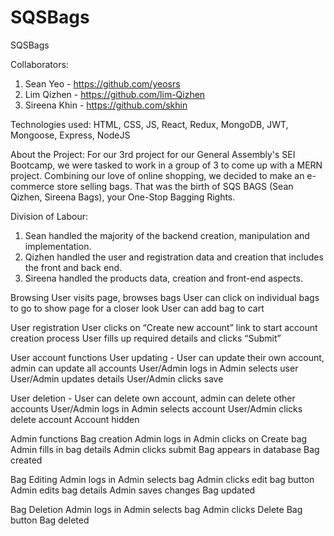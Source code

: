 # SQSBags

SQSBags

Collaborators:

1. Sean Yeo - https://github.com/yeosrs
2. Lim Qizhen - https://github.com/lim-Qizhen
3. Sireena Khin - https://github.com/skhin

Technologies used:
HTML, CSS, JS, React, Redux, MongoDB, JWT, Mongoose, Express, NodeJS

About the Project:
For our 3rd project for our General Assembly's SEI Bootcamp, we were tasked to work in a group of 3 to come up with a MERN project.
Combining our love of online shopping, we decided to make an e-commerce store selling bags.
That was the birth of SQS BAGS (Sean Qizhen, Sireena Bags), your One-Stop Bagging Rights.

Division of Labour:

1. Sean handled the majority of the backend creation, manipulation and implementation.
2. Qizhen handled the user and registration data and creation that includes the front and back end.
3. Sireena handled the products data, creation and front-end aspects.

Browsing
User visits page, browses bags
User can click on individual bags to go to show page for a closer look
User can add bag to cart

User registration
User clicks on “Create new account” link to start account creation process
User fills up required details and clicks “Submit”

User account functions
User updating - User can update their own account, admin can update all accounts
User/Admin logs in
Admin selects user
User/Admin updates details
User/Admin clicks save

User deletion - User can delete own account, admin can delete other accounts
User/Admin logs in
Admin selects account
User/Admin clicks delete account
Account hidden

Admin functions
Bag creation
Admin logs in
Admin clicks on Create bag
Admin fills in bag details
Admin clicks submit
Bag appears in database
Bag created

Bag Editing
Admin logs in
Admin selects bag
Admin clicks edit bag button
Admin edits bag details
Admin saves changes
Bag updated

Bag Deletion
Admin logs in
Admin selects bag
Admin clicks Delete Bag button
Bag deleted
